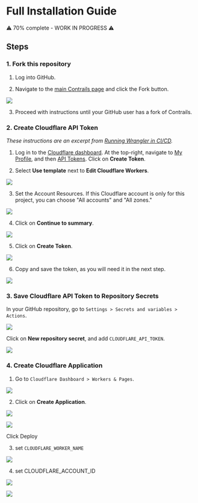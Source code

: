 # Full Installation Guide

⚠️  70% complete - WORK IN PROGRESS ⚠️

## Steps

### 1. Fork this repository

1. Log into GitHub.

2. Navigate to the [main Contrails page](https://github.com/jcsalterego/contrails) and click the Fork button.

![](docs/github-fork.png)

3. Proceed with instructions until your GitHub user has a fork of Contrails.

### 2. Create Cloudflare API Token

_These instructions are an excerpt from [Running Wrangler in CI/CD](https://developers.cloudflare.com/workers/wrangler/ci-cd/)._

1. Log in to the [Cloudflare dashboard](https://dash.cloudflare.com/).
At the top-right, navigate to [My Profile](https://dash.cloudflare.com/profile), and then [API Tokens](https://dash.cloudflare.com/profile/api-tokens). Click on **Create Token**.

2. Select **Use template** next to **Edit Cloudflare Workers**.

![](docs/cloudflare-api-tokens-edit-cloudflare-workers.png)

3. Set the Account Resources. If this Cloudflare account is only for this project, you can choose "All accounts" and "All zones."

![](docs/cloudflare-api-tokens-edit-cloudflare-workers-all-accounts-all-zones.png)

4. Click on **Continue to summary**.

![](docs/cloudflare-api-tokens-continue-to-summary.png)

5. Click on **Create Token**.

![](docs/cloudflare-api-tokens-summary.png)

6. Copy and save the token, as you will need it in the next step.

![](docs/cloudflare-api-tokens-final.png)

### 3. Save Cloudflare API Token to Repository Secrets

In your GitHub repository, go to `Settings > Secrets and variables > Actions`.

![](docs/github-settings-secrets.png)

Click on **New repository secret**, and add `CLOUDFLARE_API_TOKEN`.

![](docs/github-settings-secrets-cloudflare-api-token.png)

### 4. Create Cloudflare Application

1. Go to `Cloudflare Dashboard > Workers & Pages`.

![](docs/cloudflare-workers.png)

2. Click on **Create Application**.

![](docs/cloudflare-create-an-application.png)

![](docs/cloudflare-create-hello-world-script.png)

Click Deploy

3. set `CLOUDFLARE_WORKER_NAME`

![](docs/github-settings-variables-set-cloudflare-worker-name.png)

4. set CLOUDFLARE_ACCOUNT_ID

![](docs/cloudflare-workers-account-id.png)

![](docs/github-settings-variables-set-cloudflare-account-id.png)

